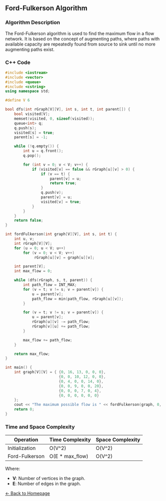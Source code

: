 ## Ford-Fulkerson Algorithm

### Algorithm Description
The Ford-Fulkerson algorithm is used to find the maximum flow in a flow network. It is based on the concept of augmenting paths, where paths with available capacity are repeatedly found from source to sink until no more augmenting paths exist.

### C++ Code

```cpp
#include <iostream>
#include <vector>
#include <queue>
#include <cstring>
using namespace std;

#define V 6  

bool dfs(int rGraph[V][V], int s, int t, int parent[]) {
    bool visited[V];
    memset(visited, 0, sizeof(visited));
    queue<int> q;
    q.push(s);
    visited[s] = true;
    parent[s] = -1;

    while (!q.empty()) {
        int u = q.front();
        q.pop();

        for (int v = 0; v < V; v++) {
            if (visited[v] == false && rGraph[u][v] > 0) {
                if (v == t) {
                    parent[v] = u;
                    return true;
                }
                q.push(v);
                parent[v] = u;
                visited[v] = true;
            }
        }
    }
    return false;
}

int fordFulkerson(int graph[V][V], int s, int t) {
    int u, v;
    int rGraph[V][V];
    for (u = 0; u < V; u++)
        for (v = 0; v < V; v++)
             rGraph[u][v] = graph[u][v];

    int parent[V];
    int max_flow = 0;

    while (dfs(rGraph, s, t, parent)) {
        int path_flow = INT_MAX;
        for (v = t; v != s; v = parent[v]) {
            u = parent[v];
            path_flow = min(path_flow, rGraph[u][v]);
        }

        for (v = t; v != s; v = parent[v]) {
            u = parent[v];
            rGraph[u][v] -= path_flow;
            rGraph[v][u] += path_flow;
        }

        max_flow += path_flow;
    }

    return max_flow;
}

int main() {
    int graph[V][V] = { {0, 16, 13, 0, 0, 0},
                        {0, 0, 10, 12, 0, 0},
                        {0, 4, 0, 0, 14, 0},
                        {0, 0, 9, 0, 0, 20},
                        {0, 0, 0, 7, 0, 4},
                        {0, 0, 0, 0, 0, 0}
    };
    cout << "The maximum possible flow is " << fordFulkerson(graph, 0, 5);
    return 0;
}
```

### Time and Space Complexity

| Operation          | Time Complexity          | Space Complexity         |
|--------------------|--------------------------|--------------------------|
| Initialization     | O(V^2)                   | O(V^2)                   |
| Ford-Fulkerson     | O(E * max_flow)          | O(V^2)                   |

Where:
- **V**: Number of vertices in the graph.
- **E**: Number of edges in the graph.

[← Back to Homepage](https://mehwishferoz.github.io/)